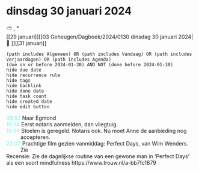 # dinsdag 30 januari 2024

⛅ , °<br>[[29 januari]][[03 Geheugen/Dagboek/2024/0130 dinsdag 30 januari 2024| 📓 ]][[31 januari]]
```tasks
(path includes Algemeen) OR (path includes Vandaag) OR (path includes Verjaardagen) OR (path includes Agenda)
(due on or before 2024-01-30) AND NOT (done before 2024-01-30)
hide due date
hide recurrence rule
hide tags
hide backlink
hide done date
hide task count
hide created date
hide edit button
```
<p style="padding-left: 2.7em; text-indent: -2.7em; margin: 0;"><font color=#8be9f3>09:52  </font>  Naar Egmond </p>   
<p style="padding-left: 2.7em; text-indent: -2.7em; margin: 0"><font color=#8be9f2>19:24</font>  Eerst notaris aanmelden, dan vliegtuig. </p>   
<p style="padding-left: 2.7em; text-indent: -2.7em; margin: 0"><font color=#8be9f2>19:54</font>  Stoelen is geregeld. Notaris ook. Nu moet Anne de aanbieding nog accepteren. </p>   
<p style="padding-left: 2.7em; text-indent: -2.7em; margin: 0;"><font color=#8be9f3>22:02  </font>  Prachtige film gezien vanmiddag: Perfect Days, van Wim Wenders. Zie  </p>   
Recensie: Zie de dagelijkse routine van een gewone man in ‘Perfect Days’ als een soort mindfulness
https://www.trouw.nl/a-bb7fc1879
